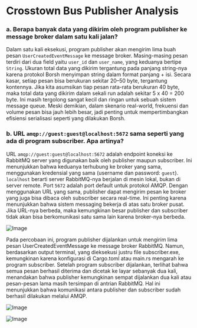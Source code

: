 # Crosstown Bus Publisher Analysis

### a. Berapa banyak data yang dikirim oleh program publisher ke message broker dalam satu kali jalan?

Dalam satu kali eksekusi, program publisher akan mengirim lima buah pesan `UserCreatedEventMessage` ke message broker. Masing-masing pesan terdiri dari dua field yaitu `user_id` dan `user_name`, yang keduanya bertipe `String`. Ukuran total data yang dikirim tergantung pada panjang string-nya karena protokol Borsh menyimpan string dalam format panjang + isi. Secara kasar, setiap pesan bisa berukuran sekitar 20–50 byte, tergantung kontennya. Jika kita asumsikan tiap pesan rata-rata berukuran 40 byte, maka total data yang dikirim dalam sekali run adalah sekitar 5 x 40 = 200 byte. Ini masih tergolong sangat kecil dan ringan untuk sebuah sistem message queue. Meski demikian, dalam skenario real-world, frekuensi dan volume pesan bisa jauh lebih besar, jadi penting untuk mempertimbangkan efisiensi serialisasi seperti yang dilakukan Borsh.

### b. URL `amqp://guest:guest@localhost:5672` sama seperti yang ada di program subscriber. Apa artinya?

URL `amqp://guest:guest@localhost:5672` adalah endpoint koneksi ke RabbitMQ server yang digunakan baik oleh publisher maupun subscriber. Ini menunjukkan bahwa keduanya terhubung ke broker yang sama, menggunakan kredensial yang sama (username dan password: `guest`). `localhost` berarti server RabbitMQ-nya berjalan di mesin lokal, bukan di server remote. Port `5672` adalah port default untuk protokol AMQP. Dengan menggunakan URL yang sama, publisher dapat mengirim pesan ke broker yang juga bisa dibaca oleh subscriber secara real-time. Ini penting karena menunjukkan bahwa sistem messaging bekerja di atas satu broker pusat. Jika URL-nya berbeda, maka kemungkinan besar publisher dan subscriber tidak akan bisa berkomunikasi satu sama lain karena broker-nya berbeda.

![Image](https://github.com/user-attachments/assets/3ccaf443-068e-4228-a695-770527e1c794)

Pada percobaan ini, program publisher dijalankan untuk mengirim lima pesan UserCreatedEventMessage ke message broker RabbitMQ. Namun, berdasarkan output terminal, yang dieksekusi justru file subscriber.exe, kemungkinan karena konfigurasi di Cargo.toml atau main.rs mengarah ke program subscriber. Setelah program subscriber dijalankan, terlihat bahwa semua pesan berhasil diterima dan dicetak ke layar sebanyak dua kali, menandakan bahwa publisher kemungkinan sempat dijalankan dua kali atau pesan-pesan lama masih tersimpan di antrian RabbitMQ. Hal ini menunjukkan bahwa komunikasi antara publisher dan subscriber sudah berhasil dilakukan melalui AMQP.

![Image](https://github.com/user-attachments/assets/4a7fb57b-096d-4dca-a46e-8a3d51fa58fb)

![Image](https://github.com/user-attachments/assets/ffe1a688-acc0-424f-876d-bdf388b4c9ef)






